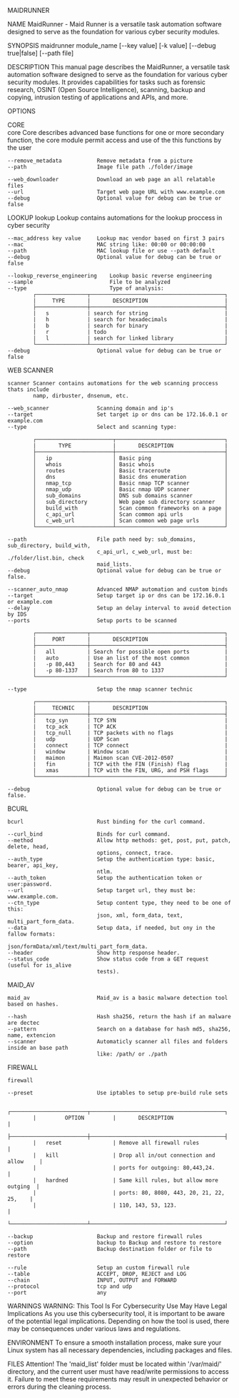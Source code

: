 MAIDRUNNER

NAME
    MaidRunner - Maid Runner is a versatile task automation software designed to serve as 
    the foundation for various cyber security modules.

SYNOPSIS
    maidrunner module_name [--key value] [-k value] [--debug true|false] [--path file] 

DESCRIPTION
    This  manual  page  describes the  MaidRunner,  a versatile task automation software 
    designed to serve as the foundation for various cyber security modules. It provides 
    capabilities for tasks such as forensic research, OSINT (Open Source Intelligence), 
    scanning, backup and copying, intrusion testing of applications and APIs, and more.

OPTIONS

CORE    
    core    Core describes advanced base functions for one or more secondary function, 
            the core module permit access and use of the this functions by the user

    --remove_metadata           Remove metadata from a picture 
    --path                      Image file path ./folder/image
            
    --web_downloader            Download an web page an all relatable files 
    --url                       Target web page URL with www.example.com
    --debug                     Optional value for debug can be true or false

LOOKUP
    lookup  Lookup contains automations for the lookup proccess in cyber security

    --mac_address key value     Lookup mac vendor based on first 3 pairs
    --mac                       MAC string like: 00:00 or 00:00:00
    --path                      MAC lookup file or use --path default
    --debug                     Optional value for debug can be true or false

    --lookup_reverse_engineering    Lookup basic reverse engineering
    --sample                        File to be analyzed
    --type                          Type of analysis:
            ┌────────────────┬──────────────────────────────────────────┐
            |     TYPE       |       DESCRIPTION                        |
            ├────────────────┼──────────────────────────────────────────┤
            |   s            | search for string                        |
            |   h            | search for hexadecimals                  |
            |   b            | search for binary                        |
            |   r            | todo                                     |
            |   l            | search for linked library                |
            └────────────────┴──────────────────────────────────────────┘
    --debug                     Optional value for debug can be true or false

WEB SCANNER

    scanner Scanner contains automations for the web scanning proccess thats include
            namp, dirbuster, dnsenum, etc.

    --web_scanner               Scanning domain and ip's 
    --target                    Set target ip or dns can be 172.16.0.1 or example.com
    --type                      Select and scanning type:

            ┌────────────────────────┬──────────────────────────────────┐
            |       TYPE             |       DESCRIPTION                |
            ├────────────────────────┼──────────────────────────────────┤
            │   ip                   │ Basic ping                       │
            │   whois                │ Basic whois                      │
            │   routes               │ Basic traceroute                 │
            │   dns                  │ Basic dns enumeration            │
            │   nmap_tcp             │ Basic nmap TCP scanner           │
            │   nmap_udp             │ Basic nmap UDP scanner           │
            │   sub_domains          │ DNS sub domains scanner          │
            │   sub_directory        │ Web page sub directory scanner   │
            │   build_with           │ Scan common frameworks on a page │
            │   c_api_url            │ Scan common api urls             │
            │   c_web_url            │ Scan common web page urls        │
            └────────────────────────┴──────────────────────────────────┘

    --path                      File path need by: sub_domains, sub_directory, build_with,
                                c_api_url, c_web_url, must be: ./folder/list.bin, check
                                maid_lists.
    --debug                     Optional value for debug can be true or false.

    --scanner_auto_nmap         Advanced NMAP automation and custom binds
    --target                    Setup target ip or dns can be 172.16.0.1 or example.com
    --delay                     Setup an delay interval to avoid detection by IDS
    --ports                     Setup ports to be scanned 

            ┌────────────────┬──────────────────────────────────────────┐
            |     PORT       |       DESCRIPTION                        |
            ├────────────────┼──────────────────────────────────────────┤
            |   all          | Search for possible open ports           |
            |   auto         | Use an list of the most common           |
            |   -p 80,443    | Search for 80 and 443                    |
            |   -p 80-1337   | Search from 80 to 1337                   |
            └────────────────┴──────────────────────────────────────────┘ 

    --type                      Setup the nmap scanner technic 

            ┌────────────────┬──────────────────────────────────────────┐
            |     TECHNIC    |       DESCRIPTION                        |
            ├────────────────┼──────────────────────────────────────────┤
            |   tcp_syn      | TCP SYN                                  |
            |   tcp_ack      | TCP ACK                                  |
            |   tcp_null     | TCP packets with no flags                |
            |   udp          | UDP Scan                                 |
            |   connect      | TCP connect                              |
            |   window       | Window scan                              |
            |   maimon       | Maimon scan CVE-2012-0507                |
            |   fin          | TCP with the FIN (Finish) flag           |
            |   xmas         | TCP with the FIN, URG, and PSH flags     |
            └────────────────┴──────────────────────────────────────────┘
            
    --debug                     Optional value for debug can be true or false.

BCURL

    bcurl                       Rust binding for the curl command.

    --curl_bind                 Binds for curl command.
    --method                    Allow http methods: get, post, put, patch, delete, head, 
                                options, connect, trace.
    --auth_type                 Setup the authentication type: basic, bearer, api_key, 
                                ntlm.   
    --auth_token                Setup the authentication token or user:password.
    --url                       Setup target url, they must be: www.example.com.
    --ctn_type                  Setup content type, they need to be one of this: 
                                json, xml, form_data, text, multi_part_form_data.
    --data                      Setup data, if needed, but ony in the fallow formats: 
                                json/formData/xml/text/multi_part_form_data.
    --header                    Show http response header.
    --status_code               Show status code from a GET request (useful for is_alive 
                                tests).

MAID_AV

    maid_av                     Maid_av is a basic malware detection tool based on hashes. 

    --hash                      Hash sha256, return the hash if an malware are dectec  
    --pattern                   Search on a database for hash md5, sha256, name, extencion 
    --scanner                   Automaticly scanner all files and folders inside an base path
                                like: /path/ or ./path

FIREWALL

    firewall

    --preset                    Use iptables to setup pre-build rule sets 

            ┌────────────────────────┬──────────────────────────────────────────┐
            |         OPTION         |       DESCRIPTION                        |
            ├────────────────────────┼──────────────────────────────────────────┤
            |   reset                | Remove all firewall rules                |
            |   kill                 | Drop all in/out connection and allow     |
            |                        | ports for outgoing: 80,443,24.           |
            |   hardned              | Same kill rules, but allow more outging  |
            |                        | ports: 80, 8080, 443, 20, 21, 22, 25,    |
            |                        | 110, 143, 53, 123.                       |
            └────────────────────────┴──────────────────────────────────────────┘ 
    
    --backup                    Backup and restore firewall rules
    --option                    backup to Backup and restore to restore
    --path                      Backup destination folder or file to restore
    
    --rule                      Setup an custom firewall rule
    --table                     ACCEPT, DROP, REJECT and LOG
    --chain                     INPUT, OUTPUT and FORWARD
    --protocol                  tcp and udp
    --port                      any



WARNINGS
    WARNING: This Tool Is For Cybersecurity Use May Have Legal Implications
    As you use this cybersecurity tool, it is important to be aware of the potential 
    legal implications. Depending on how the tool is used, there may be consequences 
    under various laws and regulations.

ENVIRONMENT
    To ensure a smooth installation process, make sure your Linux system has all 
    necessary dependencies, including packages and files.    

FILES
    Attention! The 'maid_list' folder must be located within '/var/maid/' directory, 
    and the current user must have read/write permissions to access it. Failure to 
    meet these requirements may result in unexpected behavior or errors during the 
    cleaning process. 
